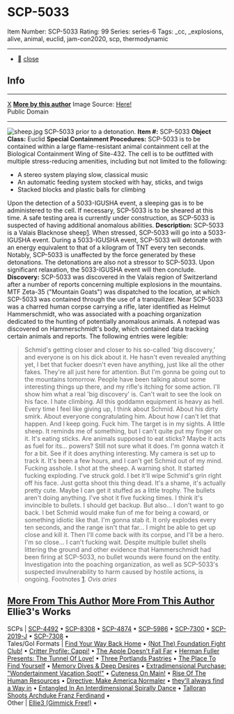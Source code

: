 # SCP-5033
Item Number: SCP-5033
Rating: 99
Series: series-6
Tags: _cc, _explosions, alive, animal, euclid, jam-con2020, scp, thermodynamic

---

  * [](javascript:;)
[close](javascript:;)
## Info
* * *
[X](javascript:;)
**[More by this author](http://www.scp-wiki.net/ellie3-gimmick-free)**
Image Source: [Here!](https://www.pxfuel.com/en/free-photo-qqbwc)  
Public Domain
* * *

![sheep.jpg](https://scp-wiki.wdfiles.com/local--files/scp-5033/sheep.jpg)
SCP-5033 prior to a detonation.
**Item #:** SCP-5033
**Object Class:** Euclid
**Special Containment Procedures:** SCP-5033 is to be contained within a large flame-resistant animal containment cell at the Biological Containment Wing of Site-432. The cell is to be outfitted with multiple stress-reducing amenities, including but not limited to the following:
  * A stereo system playing slow, classical music
  * An automatic feeding system stocked with hay, sticks, and twigs
  * Stacked blocks and plastic balls for climbing

Upon the detection of a 5033-IGUSHA event, a sleeping gas is to be administered to the cell. If necessary, SCP-5033 is to be sheared at this time.
A safe testing area is currently under construction, as SCP-5033 is suspected of having additional anomalous abilities.
**Description:** SCP-5033 is a Valais Blacknose sheep[1](javascript:;).
When stressed, SCP-5033 will go into a 5033-IGUSHA event. During a 5033-IGUSHA event, SCP-5033 will detonate with an energy equivalent to that of a kilogram of TNT every ten seconds. Notably, SCP-5033 is unaffected by the force generated by these detonations. The detonations are also not a stressor to SCP-5033. Upon significant relaxation, the 5033-IGUSHA event will then conclude.
**Discovery:** SCP-5033 was discovered in the Valais region of Switzerland after a number of reports concerning multiple explosions in the mountains. MTF Zeta-35 ("Mountain Goats") was dispatched to the location, at which SCP-5033 was contained through the use of a tranquilizer.
Near SCP-5033 was a charred human corpse carrying a rifle, later identified as Helmut Hammerschmidt, who was associated with a poaching organization dedicated to the hunting of potentially anomalous animals.
A notepad was discovered on Hammerschmidt's body, which contained data tracking certain animals and reports. The following entries were legible:
> Schmid's getting closer and closer to his so-called 'big discovery,' and everyone is on his dick about it. He hasn't even revealed anything yet, I bet that fucker doesn't even have anything, just like all the other fakes. They're all just here for attention.
> But I'm gonna be going out to the mountains tomorrow. People have been talking about some interesting things up there, and my rifle's itching for some action.
> I'll show him what a real 'big discovery' is. Can't wait to see the look on his face.
> I hate climbing. All this goddamn equipment is heavy as hell.
> Every time I feel like giving up, I think about Schmid. About his dirty smirk. About everyone congratulating him. About how _I_ can't let that happen.
> And I keep going. Fuck him.
> The target is in my sights. A little sheep. It reminds me of something, but I can't quite put my finger on it.
> It's eating sticks. Are animals supposed to eat sticks? Maybe it acts as fuel for its… powers? Still not sure what it does.
> I'm gonna watch it for a bit. See if it does anything interesting. My camera is set up to track it.
> It's been a few hours, and I can't get Schmid out of my mind. Fucking asshole.
> I shot at the sheep. A warning shot. It started fucking exploding.
> I've struck gold. I bet it'll wipe Schmid's grin right off his face.
> Just gotta shoot this thing dead. It's a shame, it's actually pretty cute. Maybe I can get it stuffed as a little trophy.
> The bullets aren't doing anything. I've shot it five fucking times. I think it's invincible to bullets.
> I should get backup. But also… I don't want to go back. I bet Schmid would make fun of me for being a coward, or something idiotic like that.
> I'm gonna stab it. It only explodes every ten seconds, and the range isn't that far… I might be able to get up close and kill it.
> Then I'll come back with its corpse, and I'll be a hero. I'm so close…
> I can't fucking wait.
Despite multiple bullet shells littering the ground and other evidence that Hammerschmidt had been firing at SCP-5033, no bullet wounds were found on the entity. Investigation into the poaching organization, as well as SCP-5033's suspected invulnerability to harm caused by hostile actions, is ongoing.
Footnotes
[1](javascript:;). _Ovis aries_
  

[More From This Author](javascript:;)
[More From This Author](javascript:;)
Ellie3's Works  
---  
SCPs |  [SCP-4492](/scp-4492) • [SCP-8308](/scp-8308) • [SCP-4874](/scp-4874) • [SCP-5986](/scp-5986) • [SCP-7300](/scp-7300) • [SCP-2019-J](/scp-2019-j) • [SCP-7308](/scp-7308) •  
Tales/GoI Formats |  [Find Your Way Back Home](/find-your-way-back-home) • [(Not The) Foundation Fight Club!](/not-the-foundation-fight-club) • [Critter Profile: Cappi!](/critter-profile-cappi) • [The Apple Doesn't Fall Far](/the-apple-doesn-t-fall-far) • [Herman Fuller Presents: The Tunnel Of Love!](/herman-fuller-presents-the-tunnel-of-love) • [Three Portlands Pastries](/three-portlands-pastries) • [The Place To Find Yourself](/the-place-to-find-yourself) • [Memory Dives & Deep Desires](/memory-dives-deep-desires) • [Extradimensional Purchase: "Wondertainment Vacation Spot!"](/extradimensional-purchase-wondertainment-vacation-spot) • [Cuteness On Main!](/cuteness-on-main) • [Rise Of The Human Resources](/rise-of-the-human-resources) • [Directive: Make America Normaler](/make-america-normaler) • [they'll always find a Way in](/they-ll-always-find-a-way-in) • [Entangled In An Interdimensional Spirally Dance](/entangled-in-an-interdimensional-spirally-dance) • [Talloran Shoots Archduke Franz Ferdinand](/talloran-shoots-archduke-franz-ferdinand) •  
Other |  [Ellie3 (Gimmick Free!)](/ellie3-gimmick-free) •  
  